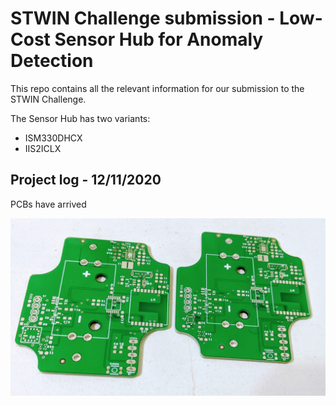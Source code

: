 # STWIN Challenge submission - Low-Cost Sensor Hub for Anomaly Detection

This repo contains all the relevant information for our submission to the STWIN Challenge.

The Sensor Hub has two variants: 

* ISM330DHCX
* IIS2ICLX 


## Project log - 12/11/2020

PCBs have arrived

![PCB](/images/PXL_20201211_210333508.jpg)


